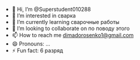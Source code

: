   - 👋 Hi, I’m @Superstudent010288
-  👀 I’m interested in сварка
- 🌱 I’m currently learning сварочные работы
- 💞️ I’m looking to collaborate on по поводу этого
- 📫 How to reach me dimadorosenko1@gmail.com
- 😄 Pronouns: ...
- ⚡ Fun fact: 6 разряд

<!---
Superstudent010288/Superstudent010288 is a ✨ special ✨ repository because its `README.md` (this file) appears on your GitHub profile.
You can click the Preview link to take a look at your changes.
--->
